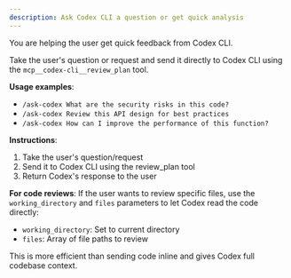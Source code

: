 ```yaml
---
description: Ask Codex CLI a question or get quick analysis
---
```


You are helping the user get quick feedback from Codex CLI.

Take the user's question or request and send it directly to Codex CLI using the `mcp__codex-cli__review_plan` tool.

**Usage examples**:
- `/ask-codex What are the security risks in this code?`
- `/ask-codex Review this API design for best practices`
- `/ask-codex How can I improve the performance of this function?`

**Instructions**:
1. Take the user's question/request
2. Send it to Codex CLI using the review_plan tool
3. Return Codex's response to the user

**For code reviews**:
If the user wants to review specific files, use the `working_directory` and `files` parameters to let Codex read the code directly:
- `working_directory`: Set to current directory
- `files`: Array of file paths to review

This is more efficient than sending code inline and gives Codex full codebase context.
